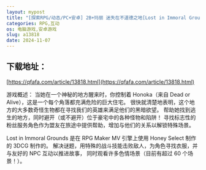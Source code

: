 ```yaml
---
layout: mypost
title: "[探索RPG/动态/PC+安卓] 2B+玛丽 迷失在不道德之地[Lost in Immoral Grounds] Ch.2v0.3 精翻汉化+作弊码 [6.10GB]"
categories: RPG,互动
os: 电脑游戏,安卓游戏
slug: a13818
date: 2024-11-07
---
```


## 下载地址：

[https://qfafa.com/article/13818.html](https://qfafa.com/article/13818.html)

游戏概述：
当她在一个神秘的地方醒来时，你控制着 Honoka（来自 Dead or Alive），这是一个每个角落都充满危险的巨大住宅。
很快就清楚地表明，这个地方的大多数奇怪生物都在寻找我们的英雄来满足他们的黑暗欲望。
帮助她找到逃生的地方，同时避开（或不避开）位于豪宅中的各种怪物和陷阱！
寻找标志性的粉丝服务角色作为盟友在旅途中提供帮助，增加与他们的关系以解锁特殊场景。

Lost in Immoral Grounds 是在 RPG Maker MV 引擎上使用 Honey Select 制作的 3DCG 制作的。
解决谜题，用特殊的战斗技能击败敌人，为角色寻找衣服，并与友好的 NPC 互动以推进故事，
同时观看许多色情场景（目前有超过 60 个场景！）。